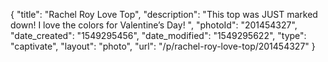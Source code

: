 {
    "title": "Rachel Roy Love Top",
    "description": "This top was JUST marked down! I love the colors for Valentine’s Day! ",
    "photoId": "201454327",
    "date_created": "1549295456",
    "date_modified": "1549295622",
    "type": "captivate",
    "layout": "photo",
    "url": "\/p\/rachel-roy-love-top\/201454327"
}